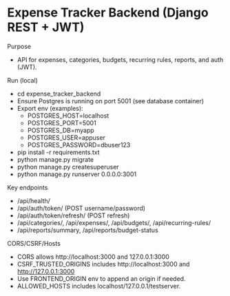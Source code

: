 # Expense Tracker Backend (Django REST + JWT)

Purpose
- API for expenses, categories, budgets, recurring rules, reports, and auth (JWT).

Run (local)
- cd expense_tracker_backend
- Ensure Postgres is running on port 5001 (see database container)
- Export env (examples):
  - POSTGRES_HOST=localhost
  - POSTGRES_PORT=5001
  - POSTGRES_DB=myapp
  - POSTGRES_USER=appuser
  - POSTGRES_PASSWORD=dbuser123
- pip install -r requirements.txt
- python manage.py migrate
- python manage.py createsuperuser
- python manage.py runserver 0.0.0.0:3001

Key endpoints
- /api/health/
- /api/auth/token/ (POST username/password)
- /api/auth/token/refresh/ (POST refresh)
- /api/categories/, /api/expenses/, /api/budgets/, /api/recurring-rules/
- /api/reports/summary, /api/reports/budget-status

CORS/CSRF/Hosts
- CORS allows http://localhost:3000 and 127.0.0.1:3000
- CSRF_TRUSTED_ORIGINS includes http://localhost:3000 and http://127.0.0.1:3000
- Use FRONTEND_ORIGIN env to append an origin if needed.
- ALLOWED_HOSTS includes localhost/127.0.0.1/testserver.
